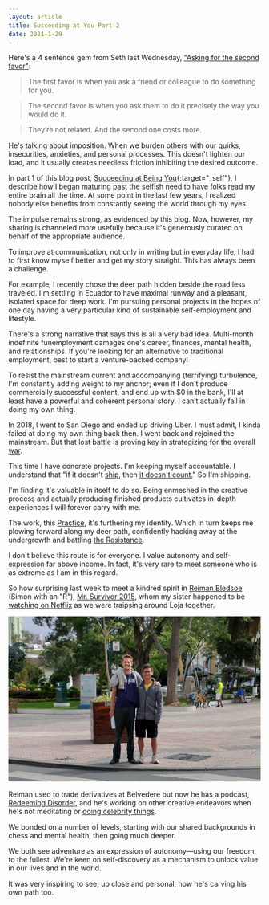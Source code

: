 ```yaml
---
layout: article
title: Succeeding at You Part 2
date: 2021-1-29
---
```


Here's a 4 sentence gem from Seth last Wednesday, ["Asking for the second favor"](https://seths.blog/2021/01/asking-for-the-second-favor/):

>The first favor is when you ask a friend or colleague to do something for you.

>The second favor is when you ask them to do it precisely the way you would do it.

>They’re not related. And the second one costs more.

He's talking about imposition. When we burden others with our quirks, insecurities, anxieties, and personal processes. This doesn't lighten our load, and it usually creates needless friction inhibiting the desired outcome.

In part 1 of this blog post, [Succeeding at Being You](/being-you){:target="_self"}, I describe how I began maturing past the selfish need to have folks read my entire brain all the time. At some point in the last few years, I realized nobody else benefits from constantly seeing the world through my eyes.

The impulse remains strong, as evidenced by this blog. Now, however, my sharing is channeled more usefully because it's generously curated on behalf of the appropriate audience.

To improve at communication, not only in writing but in everyday life, I had to first know myself better and get my story straight. This has always been a challenge.

For example, I recently chose the deer path hidden beside the road less traveled. I'm settling in Ecuador to have maximal runway and a pleasant, isolated space for deep work. I'm pursuing personal projects in the hopes of one day having a very particular kind of sustainable self-employment and lifestyle.

There's a strong narrative that says this is all a very bad idea. Multi-month indefinite funemployment damages one's career, finances, mental health, and relationships. If you're looking for an alternative to traditional employment, best to start a venture-backed company!

To resist the mainstream current and accompanying (terrifying) turbulence, I'm constantly adding weight to my anchor; even if I don't produce commercially successful content, and end up with $0 in the bank, I'll at least have a powerful and coherent personal story. I can’t actually fail in doing my own thing.

In 2018, I went to San Diego and ended up driving Uber. I must admit, I kinda failed at doing my own thing back then. I went back and rejoined the mainstream. But that lost battle is proving key in strategizing for the overall [war](https://stevenpressfield.com/books/the-war-of-art/).

This time I have concrete projects. I'm keeping myself accountable. I understand that "if it doesn't [ship](https://alexarohn.com/shipping-for-the-uninitiated/), then [it doesn't count.](https://seths.blog/2020/08/shipping-creative-work/)" So I'm shipping.

I'm finding it's valuable in itself to do so. Being enmeshed in the creative process and actually producing finished products cultivates in-depth experiences I will forever carry with me.

The work, this [Practice](https://seths.blog/thepractice/), it's furthering my identity. Which in turn keeps me plowing forward along my deer path, confidently hacking away at the undergrowth and battling [the Resistance](https://en.wikipedia.org/wiki/Resistance_(creativity)).

I don't believe this route is for everyone. I value autonomy and self-expression far above income. In fact, it's very rare to meet someone who is as extreme as I am in this regard.

So how surprising last week to meet a kindred spirit in [Reiman Bledsoe](https://linktr.ee/reiman) (Simon with an "R"), [Mr. Survivor 2015](https://rhap.fandom.com/wiki/Spencer_Bledsoe), whom my sister happened to be [watching on Netflix](https://www.netflix.com/title/70153367) as we were traipsing around Loja together.

![](/img/reiman.jpg#L)

Reiman used to trade derivatives at Belvedere but now he has a podcast, [Redeeming Disorder](https://open.spotify.com/show/2cBsvpKQG9evKHUbpAoUo2), and he's working on other creative endeavors when he's not meditating or [doing celebrity things](https://www.cameo.com/spencerbledsoe).

We bonded on a number of levels, starting with our shared backgrounds in chess and mental health, then going much deeper.

We both see adventure as an expression of autonomy&mdash;using our freedom to the fullest. We're keen on self-discovery as a mechanism to unlock value in our lives and in the world.

It was very inspiring to see, up close and personal, how he's carving his own path too.
